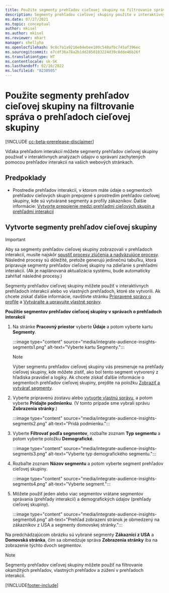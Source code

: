 ```yaml
---
title: Použite segmenty prehľadov cieľovej skupiny na filtrovanie správa o prehľadoch cieľovej skupiny
description: Segmenty prehľadov cieľovej skupiny použite v interaktívnych analýzach údajov o správaní zachytených prehľadmi interakcií na webových stránkach zákazníka.
ms.date: 07/27/2021
ms.topic: conceptual
author: mkisel
ms.author: mkisel
ms.reviewer: mhart
manager: shellyha
ms.openlocfilehash: 9c8c7a1a9216e04ebee100c548afbc745af396ec
ms.sourcegitcommit: e7cdf36a78a2b1dd2850183224d39c8dde46b26f
ms.translationtype: HT
ms.contentlocale: sk-SK
ms.lasthandoff: 02/16/2022
ms.locfileid: "8230505"
---
```

# <a name="use-audience-insights-segments-to-filter-engagement-insights-reports"></a>Použite segmenty prehľadov cieľovej skupiny na filtrovanie správa o prehľadoch cieľovej skupiny

[!INCLUDE [cc-beta-prerelease-disclaimer](includes/cc-beta-prerelease-disclaimer.md)]

Vďaka prehľadom interakcií môžete segmenty prehľadov cieľovej skupiny používať v interaktívnych analýzach údajov o správaní zachytených pomocou prehľadov interakcií na vašich webových stránkach.

## <a name="prerequisite"></a>Predpoklady

- Prostredie prehľadov interakcií, v ktorom máte údaje o segmentoch prehľadov cieľových skupín prepojené s prostredím prehľadov cieľovej skupiny, kde sú vytvárané segmenty a profily zákazníkov. Ďalšie informácie: [Vytvorte prepojenie medzi prehľadmi cieľových skupín a prehľadmi interakcií](integrate-audience-insights-engagement-insights.md)

## <a name="create-audience-insights-segments"></a>Vytvorte segmenty prehľadov cieľovej skupiny 

> [!IMPORTANT]
> Aby sa segmenty prehľadov cieľovej skupiny zobrazovali v prehľadoch interakcií, musíte najskôr [spustiť procesy zlúčenia a nadväzujúce procesy](../audience-insights/merge-entities.md). Následné procesy sú dôležité, pretože generujú jedinečnú tabuľku, ktorá pripravuje segmenty prehľadov cieľovej skupiny na zdieľanie s prehľadmi interakcií. (Ak je naplánovaná aktualizácia systému, bude automaticky zahŕňať následné procesy.)

Segmenty prehľadov cieľovej skupiny môžete použiť v interaktívnych prehľadoch interakcií alebo vo vlastných prehľadoch, ktoré ste vytvorili. Ak chcete získať ďalšie informácie, navštívte stránku [Pripravené správy o profile](profile-reports.md) a [Vytvárajte a upravujte vlastné správy](custom-reports.md).

**Použitie segmentov prehľadov cieľocej skupiny v správach o prehľadoch interakcií**

1. Na stránke **Pracovný priestor** vyberte **Údaje** a potom vyberte kartu **Segmenty**.

    :::image type="content" source="media/integrate-audience-insights-segments1.png" alt-text="Vyberte kartu Segmenty.":::

   >[!NOTE]
   > Výber segmentu prehľadov cieľovej skupiny vás presmeruje na prehľady cieľovej skupiny, kde môžete zistiť, ako bol tento segment vytvorený z hľadiska pravidiel a logiky. Ak chcete získať ďalšie informácie o segmentoch prehľadov cieľovej skupiny, prejdite na položku [Zobraziť a vytvárať segmenty](../audience-insights/segments.md).

2. Vyberte pripravenú zostavu alebo [vytvorte vlastnú správu](custom-reports.md), a potom vyberte **Pridajte podmienku**. (V tomto prípade sme vybrali správu **Zobrazenia stránky**.)

    :::image type="content" source="media/integrate-audience-insights-segments2.png" alt-text="Pridá podmienku.":::

3. Vyberte **Filtrovať podľa segmentov**, rozbaľte zoznam **Typ segmentu** a potom vyberte položku **Demografické**.

    :::image type="content" source="media/integrate-audience-insights-segments3.png" alt-text="Vyberte typ demografického segmentu.":::

4. Rozbaľte zoznam **Názov segmentu** a potom vyberte segment prehľadov cieľovej skupiny.

    :::image type="content" source="media/integrate-audience-insights-segments4.png" alt-text="Vyberte segment.":::

5. Môžete použiť jeden alebo viac segmentov vrátane segmentov správania (prehľady interakcií) a demografických údajov (prehľady cieľovej skupiny). 

    :::image type="content" source="media/integrate-audience-insights-segments6.png" alt-text="Prehľad zobrazení stránok je obmedzený na zákazníkov z USA a segmenty domovskej stránky.":::

Na predchádzajúcom obrázku sú vybrané segmenty **Zákazníci z USA** a **Domovská stránka**, čím sa obmedzuje správa **Zobrazenia stránky** iba na zobrazenie týchto dvoch segmentov. 


>[!NOTE]
> Segmenty prehľadov cieľovej skupiny môžete použiť na filtrovanie okamžitých prehľadov, vlastných prehľadov a zúžení v prehľadoch interakcií. 


[!INCLUDE[footer-include](../includes/footer-banner.md)]